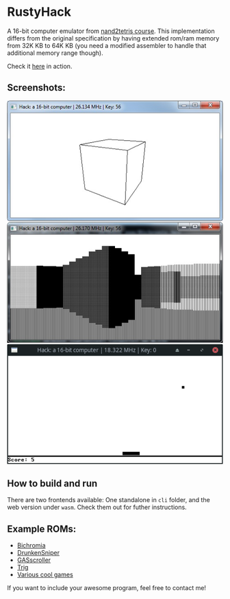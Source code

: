 # RustyHack
A 16-bit computer emulator from [nand2tetris course](https://www.nand2tetris.org/). This implementation differs from the original specification by having extended rom/ram memory from 32K KB to 64K KB (you need a modified assembler to handle that additional memory range though).

Check it [here](https://nouvadam.github.io/hack_cpu_emu/) in action.
  
## Screenshots:  
![Render](pictures/screenshot.jpg?raw=true)  
![Bichromia](pictures/screenshot2.jpg?raw=true)  
![Pong](pictures/screenshot3.png?raw=true)  
  
## How to build and run
There are two frontends available: One standalone in `cli` folder, and the web version under `wasm`. Check them out for futher instructions.

## Example ROMs:
- [Bichromia](https://github.com/Acedio/nand2tetris/tree/master/09/Bichromia)
- [DrunkenSniper](https://github.com/leimao/Drunken_Sniper)
- [GASscroller](https://github.com/gav-/Nand2Tetris-Games_and_Demos)
- [Trig](http://nand2tetris-questions-and-answers-forum.32033.n3.nabble.com/Trigonometry-td4026900.html)
- [Various cool games](https://github.com/ybakos/n2t-games-2012spring)
 
 If you want to include your awesome program, feel free to contact me!
